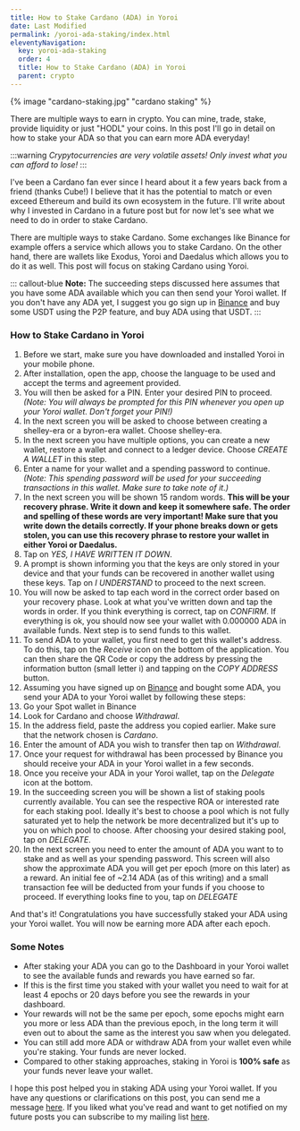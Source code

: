 ```yaml
---
title: How to Stake Cardano (ADA) in Yoroi
date: Last Modified 
permalink: /yoroi-ada-staking/index.html
eleventyNavigation:
  key: yoroi-ada-staking
  order: 4
  title: How to Stake Cardano (ADA) in Yoroi
  parent: crypto
---
```

{% image "cardano-staking.jpg" "cardano staking" %}

There are multiple ways to earn in crypto. You can mine, trade, stake, provide liquidity or just "HODL" your coins. In this post I'll go in detail on how to stake your ADA so that you can earn more ADA everyday!

:::warning
*Crypytocurrencies are very volatile assets! Only invest what you can afford to lose!*
:::

I've been a Cardano fan ever since I heard about it a few years back from a friend (thanks Cube!) I believe that it has the potential to match or even exceed Ethereum and build its own ecosystem in the future. I'll write about why I invested in Cardano in a future post but for now let's see what we need to do in order to stake Cardano.

There are multiple ways to stake Cardano. Some exchanges like Binance for example offers a service which allows you to stake Cardano. On the other hand, there are wallets like Exodus, Yoroi and Daedalus which allows you to do it as well. This post will focus on staking Cardano using Yoroi.

::: callout-blue
**Note:** The succeeding steps discussed here assumes that you have some ADA available which you can then send your Yoroi wallet. If you don't have any ADA yet, I suggest you go sign up in [Binance](https://www.binance.com/en/register?ref=11362368) and buy some USDT using the P2P feature, and buy ADA using that USDT.
:::

### How to Stake Cardano in Yoroi

1. Before we start, make sure you have downloaded and installed Yoroi in your mobile phone.
2. After installation, open the app, choose the language to be used and accept the terms and agreement provided.
3. You will then be asked for a PIN. Enter your desired PIN to proceed. *(Note: You will always be prompted for this PIN whenever you open up your Yoroi wallet. Don't forget your PIN!)*
4. In the next screen you will be asked to choose between creating a shelley-era or a byron-era wallet. Choose shelley-era. 
5. In the next screen you have multiple options, you can create a new wallet, restore a wallet and connect to a ledger device. Choose *CREATE A WALLET* in this step.
6. Enter a name for your wallet and a spending password to continue. *(Note: This spending password will be used for your succeeding transactions in this wallet. Make sure to take note of it.)* 
7. In the next screen you will be shown 15 random words. **This will be your recovery phrase. Write it down and keep it somewhere safe. The order and spelling of these words are very important! Make sure that you write down the details correctly. If your phone breaks down or gets stolen, you can use this recovery phrase to restore your wallet in either Yoroi or Daedalus.**
8. Tap on *YES, I HAVE WRITTEN IT DOWN*.
9. A prompt is shown informing you that the keys are only stored in your device and that your funds can be recovered in another wallet using these keys. Tap on *I UNDERSTAND* to proceed to the next screen.
10. You will now be asked to tap each word in the correct order based on your recovery phase. Look at what you've written down and tap the words in order. If you think everything is correct, tap on *CONFIRM*. If everything is ok, you should now see your wallet with 0.000000 ADA in available funds. Next step is to send funds to this wallet.
11. To send ADA to your wallet, you first need to get this wallet's address. To do this, tap on the *Receive* icon on the bottom of the application. You can then share the QR Code or copy the address by pressing the information button (small letter i) and tapping on the *COPY ADDRESS* button.
12. Assuming you have signed up on [Binance](https://www.binance.com/en/register?ref=11362368) and bought some ADA, you send your ADA to your Yoroi wallet by following these steps:
13. Go your Spot wallet in Binance
14. Look for Cardano and choose *Withdrawal*. 
15. In the address field, paste the address you copied earlier. Make sure that the network chosen is *Cardano*.
16. Enter the amount of ADA you wish to transfer then tap on *Withdrawal*. 
17. Once your request for withdrawal has been processed by Binance you should receive your ADA in your Yoroi wallet in a few seconds.
18. Once you receive your ADA in your Yoroi wallet, tap on the *Delegate* icon at the bottom.
19. In the succeeding screen you will be shown a list of staking pools currently available. You can see the respective ROA or interested rate for each staking pool. Ideally it's best to choose a pool which is not fully saturated yet to help the network be more decentralized but it's up to you on which pool to choose. After choosing your desired staking pool, tap on *DELEGATE*.
20. In the next screen you need to enter the amount of ADA you want to to stake and as well as your spending password. This screen will also show the approximate ADA you will get per epoch (more on this later) as a reward. An initial fee of ~2.14 ADA (as of this writing) and a small transaction fee will be deducted from your funds if you choose to proceed. If everything looks fine to you, tap on *DELEGATE*

And that's it! Congratulations you have successfully staked your ADA using your Yoroi wallet. You will now be earning more ADA after each epoch.

### Some Notes

+ After staking your ADA you can go to the Dashboard in your Yoroi wallet to see the available funds and rewards you have earned so far.
+ If this is the first time you staked with your wallet you need to wait for at least 4 epochs or 20 days before you see the rewards in your dashboard.
+ Your rewards will not be the same per epoch, some epochs might earn you more or less ADA than the previous epoch, in the long term it will even out to about the same as the interest you saw when you delegated.
+ You can still add more ADA or withdraw ADA from your wallet even while you're staking. Your funds are never locked.
+ Compared to other staking approaches, staking in Yoroi is **100% safe** as your funds never leave your wallet.

I hope this post helped you in staking ADA using your Yoroi wallet. If you have any questions or clarifications on this post, you can send me a message [here](/contact). If you liked what you've read and want to get notified on my future posts you can subscribe to my mailing list [here](/subscribe).